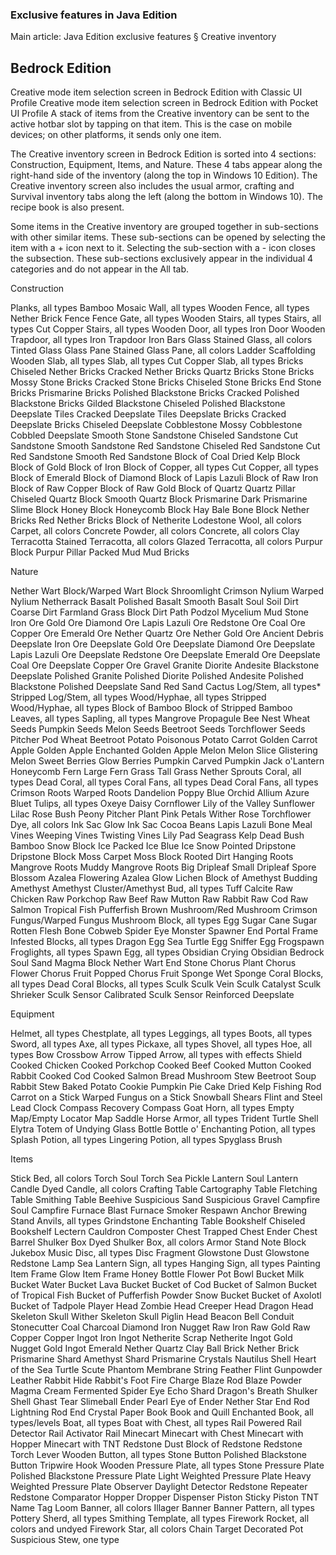 ### Exclusive features in Java Edition
Main article: Java Edition exclusive features § Creative inventory
## Bedrock Edition
Creative mode item selection screen in Bedrock Edition with Classic UI Profile
Creative mode item selection screen in Bedrock Edition with Pocket UI Profile
A stack of items from the Creative inventory can be sent to the active hotbar slot by tapping on that item. This is the case on mobile devices; on other platforms, it sends only one item.

The Creative inventory screen in Bedrock Edition is sorted into 4 sections: Construction, Equipment, Items, and Nature. These 4 tabs appear along the right-hand side of the inventory (along the top in Windows 10 Edition). The Creative inventory screen also includes the usual armor, crafting and Survival inventory tabs along the left (along the bottom in Windows 10). The recipe book is also present.

Some items in the Creative inventory are grouped together in sub-sections with other similar items. These sub-sections can be opened by selecting the item with a + icon next to it. Selecting the sub-section with a - icon closes the subsection. These sub-sections exclusively appear in the individual 4 categories and do not appear in the All tab.



Construction

Planks, all types
Bamboo Mosaic
Wall, all types
Wooden Fence, all types
Nether Brick Fence
Fence Gate, all types
Wooden Stairs, all types
Stairs, all types
Cut Copper Stairs, all types
Wooden Door, all types
Iron Door
Wooden Trapdoor, all types
Iron Trapdoor
Iron Bars
Glass
Stained Glass, all colors
Tinted Glass
Glass Pane
Stained Glass Pane, all colors
Ladder
Scaffolding
Wooden Slab, all types
Slab, all types
Cut Copper Slab, all types
Bricks
Chiseled Nether Bricks
Cracked Nether Bricks
Quartz Bricks
Stone Bricks
Mossy Stone Bricks
Cracked Stone Bricks
Chiseled Stone Bricks
End Stone Bricks
Prismarine Bricks
Polished Blackstone Bricks
Cracked Polished Blackstone Bricks
Gilded Blackstone
Chiseled Polished Blackstone
Deepslate Tiles
Cracked Deepslate Tiles
Deepslate Bricks
Cracked Deepslate Bricks
Chiseled Deepslate
Cobblestone
Mossy Cobblestone
Cobbled Deepslate
Smooth Stone
Sandstone
Chiseled Sandstone
Cut Sandstone
Smooth Sandstone
Red Sandstone
Chiseled Red Sandstone
Cut Red Sandstone
Smooth Red Sandstone
Block of Coal
Dried Kelp Block
Block of Gold
Block of Iron
Block of Copper, all types
Cut Copper, all types
Block of Emerald
Block of Diamond
Block of Lapis Lazuli
Block of Raw Iron
Block of Raw Copper
Block of Raw Gold
Block of Quartz
Quartz Pillar
Chiseled Quartz Block
Smooth Quartz Block
Prismarine
Dark Prismarine
Slime Block
Honey Block
Honeycomb Block
Hay Bale
Bone Block
Nether Bricks
Red Nether Bricks
Block of Netherite
Lodestone
Wool, all colors
Carpet, all colors
Concrete Powder, all colors
Concrete, all colors
Clay
Terracotta
Stained Terracotta, all colors
Glazed Terracotta, all colors
Purpur Block
Purpur Pillar
Packed Mud
Mud Bricks

Nature

Nether Wart Block/Warped Wart Block
Shroomlight
Crimson Nylium
Warped Nylium
Netherrack
Basalt
Polished Basalt
Smooth Basalt
Soul Soil
Dirt
Coarse Dirt
Farmland
Grass Block
Dirt Path
Podzol
Mycelium
Mud
Stone
Iron Ore
Gold Ore
Diamond Ore
Lapis Lazuli Ore
Redstone Ore
Coal Ore
Copper Ore
Emerald Ore
Nether Quartz Ore
Nether Gold Ore
Ancient Debris
Deepslate Iron Ore
Deepslate Gold Ore
Deepslate Diamond Ore
Deepslate Lapis Lazuli Ore
Deepslate Redstone Ore
Deepslate Emerald Ore
Deepslate Coal Ore
Deepslate Copper Ore
Gravel
Granite
Diorite
Andesite
Blackstone
Deepslate
Polished Granite
Polished Diorite
Polished Andesite
Polished Blackstone
Polished Deepslate
Sand
Red Sand
Cactus
Log/Stem, all types*
Stripped Log/Stem, all types
Wood/Hyphae, all types
Stripped Wood/Hyphae, all types
Block of Bamboo
Block of Stripped Bamboo
Leaves, all types
Sapling, all types
Mangrove Propagule
Bee Nest
Wheat Seeds
Pumpkin Seeds
Melon Seeds
Beetroot Seeds
Torchflower Seeds
Pitcher Pod
Wheat
Beetroot
Potato
Poisonous Potato
Carrot
Golden Carrot
Apple
Golden Apple
Enchanted Golden Apple
Melon
Melon Slice
Glistering Melon
Sweet Berries
Glow Berries
Pumpkin
Carved Pumpkin
Jack o'Lantern
Honeycomb
Fern
Large Fern
Grass
Tall Grass
Nether Sprouts
Coral, all types
Dead Coral, all types
Coral Fans, all types
Dead Coral Fans, all types
Crimson Roots
Warped Roots
Dandelion
Poppy
Blue Orchid
Allium
Azure Bluet
Tulips, all types
Oxeye Daisy
Cornflower
Lily of the Valley
Sunflower
Lilac
Rose Bush
Peony
Pitcher Plant
Pink Petals
Wither Rose
Torchflower
Dye, all colors
Ink Sac
Glow Ink Sac
Cocoa Beans
Lapis Lazuli
Bone Meal
Vines
Weeping Vines
Twisting Vines
Lily Pad
Seagrass
Kelp
Dead Bush
Bamboo
Snow Block
Ice
Packed Ice
Blue Ice
Snow
Pointed Dripstone
Dripstone Block
Moss Carpet
Moss Block
Rooted Dirt
Hanging Roots
Mangrove Roots
Muddy Mangrove Roots
Big Dripleaf
Small Dripleaf
Spore Blossom
Azalea
Flowering Azalea
Glow Lichen
Block of Amethyst
Budding Amethyst
Amethyst Cluster/Amethyst Bud, all types
Tuff
Calcite
Raw Chicken
Raw Porkchop
Raw Beef
Raw Mutton
Raw Rabbit
Raw Cod
Raw Salmon
Tropical Fish
Pufferfish
Brown Mushroom/Red Mushroom
Crimson Fungus/Warped Fungus
Mushroom Block, all types
Egg
Sugar Cane
Sugar
Rotten Flesh
Bone
Cobweb
Spider Eye
Monster Spawner
End Portal Frame
Infested Blocks, all types
Dragon Egg
Sea Turtle Egg
Sniffer Egg
Frogspawn
Froglights, all types
Spawn Egg, all types
Obsidian
Crying Obsidian
Bedrock
Soul Sand
Magma Block
Nether Wart
End Stone
Chorus Plant
Chorus Flower
Chorus Fruit
Popped Chorus Fruit
Sponge
Wet Sponge
Coral Blocks, all types
Dead Coral Blocks, all types
Sculk
Sculk Vein
Sculk Catalyst
Sculk Shrieker
Sculk Sensor
Calibrated Sculk Sensor
Reinforced Deepslate

Equipment

Helmet, all types
Chestplate, all types
Leggings, all types
Boots, all types
Sword, all types
Axe, all types
Pickaxe, all types
Shovel, all types
Hoe, all types
Bow
Crossbow
Arrow
Tipped Arrow, all types with effects
Shield
Cooked Chicken
Cooked Porkchop
Cooked Beef
Cooked Mutton
Cooked Rabbit
Cooked Cod
Cooked Salmon
Bread
Mushroom Stew
Beetroot Soup
Rabbit Stew
Baked Potato
Cookie
Pumpkin Pie
Cake
Dried Kelp
Fishing Rod
Carrot on a Stick
Warped Fungus on a Stick
Snowball
Shears
Flint and Steel
Lead
Clock
Compass
Recovery Compass
Goat Horn, all types
Empty Map/Empty Locator Map
Saddle
Horse Armor, all types
Trident
Turtle Shell
Elytra
Totem of Undying
Glass Bottle
Bottle o' Enchanting
Potion, all types
Splash Potion, all types
Lingering Potion, all types
Spyglass
Brush

Items

Stick
Bed, all colors
Torch
Soul Torch
Sea Pickle
Lantern
Soul Lantern
Candle
Dyed Candle, all colors
Crafting Table
Cartography Table
Fletching Table
Smithing Table
Beehive
Suspicious Sand
Suspicious Gravel
Campfire
Soul Campfire
Furnace
Blast Furnace
Smoker
Respawn Anchor
Brewing Stand
Anvils, all types
Grindstone
Enchanting Table
Bookshelf
Chiseled Bookshelf
Lectern
Cauldron
Composter
Chest
Trapped Chest
Ender Chest
Barrel
Shulker Box
Dyed Shulker Box, all colors
Armor Stand
Note Block
Jukebox
Music Disc, all types
Disc Fragment
Glowstone Dust
Glowstone
Redstone Lamp
Sea Lantern
Sign, all types
Hanging Sign, all types
Painting
Item Frame
Glow Item Frame
Honey Bottle
Flower Pot
Bowl
Bucket
Milk Bucket
Water Bucket
Lava Bucket
Bucket of Cod
Bucket of Salmon
Bucket of Tropical Fish
Bucket of Pufferfish
Powder Snow Bucket
Bucket of Axolotl
Bucket of Tadpole
Player Head
Zombie Head
Creeper Head
Dragon Head
Skeleton Skull
Wither Skeleton Skull
Piglin Head
Beacon
Bell
Conduit
Stonecutter
Coal
Charcoal
Diamond
Iron Nugget
Raw Iron
Raw Gold
Raw Copper
Copper Ingot
Iron Ingot
Netherite Scrap
Netherite Ingot
Gold Nugget
Gold Ingot
Emerald
Nether Quartz
Clay Ball
Brick
Nether Brick
Prismarine Shard
Amethyst Shard
Prismarine Crystals
Nautilus Shell
Heart of the Sea
Turtle Scute
Phantom Membrane
String
Feather
Flint
Gunpowder
Leather
Rabbit Hide
Rabbit's Foot
Fire Charge
Blaze Rod
Blaze Powder
Magma Cream
Fermented Spider Eye
Echo Shard
Dragon's Breath
Shulker Shell
Ghast Tear
Slimeball
Ender Pearl
Eye of Ender
Nether Star
End Rod
Lightning Rod
End Crystal
Paper
Book
Book and Quill
Enchanted Book, all types/levels
Boat, all types
Boat with Chest, all types
Rail
Powered Rail
Detector Rail
Activator Rail
Minecart
Minecart with Chest
Minecart with Hopper
Minecart with TNT
Redstone Dust
Block of Redstone
Redstone Torch
Lever
Wooden Button, all types
Stone Button
Polished Blackstone Button
Tripwire Hook
Wooden Pressure Plate, all types
Stone Pressure Plate
Polished Blackstone Pressure Plate
Light Weighted Pressure Plate
Heavy Weighted Pressure Plate
Observer
Daylight Detector
Redstone Repeater
Redstone Comparator
Hopper
Dropper
Dispenser
Piston
Sticky Piston
TNT
Name Tag
Loom
Banner, all colors
Illager Banner
Banner Pattern, all types
Pottery Sherd, all types
Smithing Template, all types
Firework Rocket, all colors and undyed
Firework Star, all colors
Chain
Target
Decorated Pot
Suspicious Stew, one type

